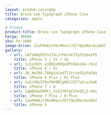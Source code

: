 ```yaml
---
layout: produk-casinghp
title: Bruce Lee Typograph iPhone Case
categories: apple

# Produk
product-title: Bruce Lee Typograph iPhone Case
harga: 90000
sku: hn-3406
image-drive: 12wFKHA1tV6v9Kosc7OlYQw1MacduiBd7
gallery:
  - url: 1AfSmHqFD7n17XLJrPUroFITyFInXoiP5
    title: iPhone 5 / 5s / SE
  - url: 1L5szWJt-ojBQ1o69qoDPVSHoidw-r9cd
    title: iPhone 6 / 6s
  - url: 1B_AmJBA-78Ag1nCedTl1tczyGSyYaGbq
    title: iPhone 6 Plus / 6s Plus
  - url: 1uSrX9plF0ufNY0NlgOEC2ZCfa2cszGeK
    title: iPhone 7 / 8
  - url: 1qHBSQwdXMtj_Xx51YO7qCV2m3Ej2-XOu
    title: iPhone 7 Plus / 8 Plus
  - url: 12wFKHA1tV6v9Kosc7OlYQw1MacduiBd7
    title: iPhone X
---
```

